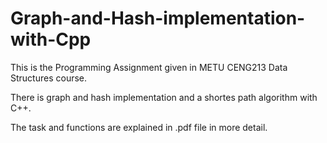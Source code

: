 # Graph-and-Hash-implementation-with-Cpp

This is the Programming Assignment given in METU CENG213 Data Structures course.

There is graph and hash implementation and a shortes path algorithm with C++.

The task and functions are explained in .pdf file in more detail.
